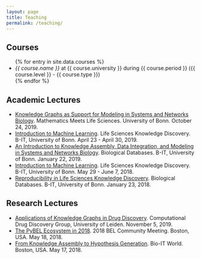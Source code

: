 ```yaml
---
layout: page
title: Teaching
permalink: /teaching/
---
```

## Courses

<ul>
{% for entry in site.data.courses %}
    <li>
    <i>{{ course.name }}</i> at {{ course.university }} during {{ course.period }}
    ({{ course.level }} - {{ course.type }})
    </li>
{% endfor %}
</ul>

## Academic Lectures

- [Knowledge Graphs as Support for Modeling in Systems and Networks Biology](https://docs.google.com/presentation/d/1MggA-IfZ9_6aKgtm6g9Ta52TfwN7JNQxNGk6D24P5jY/edit?usp=sharing). Mathematics Meets Life Sciences. University of Bonn. October 24, 2019.
- [Introduction to Machine Learning](https://docs.google.com/presentation/d/1p_rYsFUpIfIo-iX_urqw57m8A74AI8Rb-jK-zbEN7Ow/edit?usp=sharing). Life Sciences Knowledge Discovery. B-IT, University of Bonn. April 23 - April 30, 2019.
- [An Introduction to Knowledge Assembly, Data Integration, and Modeling in Systems and Networks Biology](https://docs.google.com/presentation/d/1Zj71JN_ENrbEB4hFDnjzhCVENoOfOvBIo3tt5ygTj44/edit?usp=sharing). Biological Databases. B-IT, University of Bonn. January 22, 2019.
- [Introduction to Machine Learning](https://docs.google.com/presentation/d/1ReeN_XIvDsjYQoF14tL-V4hs76uD94UaFk0UEsIPOhc/edit?usp=sharing). Life Sciences Knowledge Discovery. B-IT, University of Bonn. May 29 - June 7, 2018.
- [Reproducibility in Life Sciences Knowledge Discovery](https://docs.google.com/presentation/d/1yHEtIgGIb_DzRfTKmsFMmzwQjp1GnxKamm9OJtPa83k/edit?usp=sharing). Biological Databases. B-IT, University of Bonn. January 23, 2018.

## Research Lectures

- [Applications of Knowledge Graphs in Drug Discovery](https://docs.google.com/presentation/d/1NQHQSD2EjOh-9XD6ffr2rDqs8AwOQ3wSBoie-e7-OXU/edit?usp=sharing). Computational Drug Discovery Group, University of Leiden. November 5, 2019.
- [The PyBEL Ecosystem in 2018](https://docs.google.com/presentation/d/1Gsk8LxrVgrICproSgWZ3Gk4BXyOg-UwFlfzhVw5O0t8/edit?usp=sharing). 2018 BEL Community Meeting. Boston, USA. May 18, 2018.
- [From Knowledge Assembly to Hypothesis Generation](https://docs.google.com/presentation/d/1_3j8H4f9pQ1m2ZQrF2QNfQNLh5SGqaodnl4AlaAST6w/edit?usp=sharing). Bio-IT World. Boston, USA. May 17, 2018.
